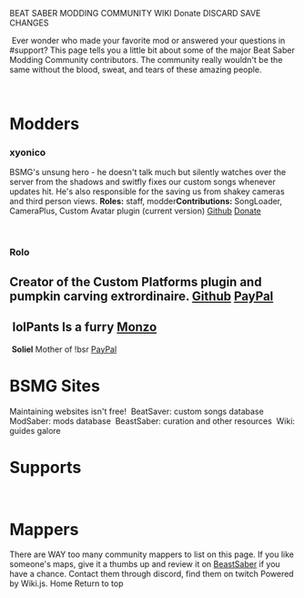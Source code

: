 BEAT SABER MODDING COMMUNITY WIKI
Donate
DISCARD
SAVE CHANGES

<!-- TITLE: Donate -->
<!-- SUBTITLE: Headpats are nice but they can't buy ramen -->
​
Ever wonder who made your favorite mod or answered your questions in #support? This page tells you a little bit about some of the major Beat Saber Modding Community contributors. The community really wouldn't be the same without the blood, sweat, and tears of these amazing people.

​
# Modders
### xyonico
BSMG's unsung hero - he doesn't talk much but silently watches over the server from the shadows and switfly fixes our custom songs whenever updates hit. He's also responsible for the saving us from shakey cameras and third person views. 
**Roles:** staff, modder​
**Contributions:** SongLoader, CameraPlus, Custom Avatar plugin (current version)
[Github](https://github.com/xyonico/) [Donate](https://www.paypal.com/cgi-bin/webscr?cmd=_s-xclick&hosted_button_id=RRQ2MBEEEW63A)

​
### Rolo
Creator of the Custom Platforms plugin and pumpkin carving extrordinaire.
[Github](https://github.com/rolopogo) [PayPal](https://www.paypal.me/RobynLovett)
​
---
​
**lolPants**
Is a furry
[Monzo](https://monzo.me/jackbaron)
​
---
​
**Soliel**
Mother of !bsr
[PayPal](https://streamlabs.com/soliela)
# BSMG Sites
Maintaining websites isn't free!
​
BeatSaver: custom songs database
​
ModSaber: mods database
​
BeastSaber: curation and other resources
​
Wiki: guides galore
​
# Supports
​
# Mappers
There are WAY too many community mappers to list on this page. If you like someone's maps, give it a thumbs up and review it on [BeastSaber](https://bsaber.com) if you have a chance. Contact them through discord, find them on twitch
Powered by Wiki.js.
Home
Return to top